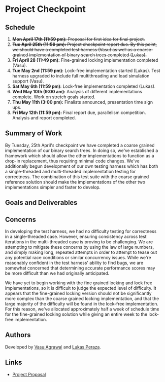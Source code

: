 # Project Checkpoint

## Schedule

1. ~~**Mon April 17th (11:59 pm):** Proposal for first idea for final project.~~
1. ~~**Tue April 25th (11:59 pm):** Project checkpoint report due. By this point,
   we should have a completed test harness (Vasu) as well as a coarse-grained
   implementation of binary search trees completed (Lukas).~~
1. **Fri April 28 (11:49 pm):** Fine-grained locking implementation completed (Vasu).
1. **Tue May 2nd (11:59 pm):** Lock-free implementation started (Lukas). Test
   harness upgraded to include full multithreading and load simulation support
   (Vasu).
1. **Sat May 6th (11:59 pm):** Lock-free implementation completed (Lukas).
1. **Wed May 10th (9:00 am):** Analysis of different implementations complete.
   Work on stretch goals started.
1. **Thu May 11th (3:00 pm):** Finalists announced, presentation time sign ups.
1. **Fri May 12th (11:59 pm):** Final report due, parallelism competition.
   Analysis and report completed.

## Summary of Work

By Tuesday, 25th April's checkpoint we have completed a coarse grained
implementation of our binary search trees. In doing so, we've established a
framework which should allow the other implementations to function as a drop-in
replacement, thus requiring minimal code changes. We've additionally begun
development of our own testing harness which has both a single-threaded and
multi-threaded implementation testing for correctness. The combination of this
test suite with the coarse grained reference solution should make the
implementations of the other two implementations simpler and faster to develop.

## Goals and Deliverables

## Concerns

In developing the test harness, we had no difficulty testing for correctness in
a single-threaded case. However, ensuring consistency across test iterations in
the multi-threaded case is proving to be challenging. We are attempting to
mitigate these concerns by using the law of large numbers, and simply making
long, repeated attempts in order to attempt to tease out any potential race
conditions or similar concurrency issues. While we're reasonably confident in
the test harness' ability to find bugs, we are somewhat concerned that
determining accurate performance scores may be more difficult than we had
originally anticipated.

We have yet to begin working with the fine grained locking and lock free
implementations, so it is difficult to judge the expected level of difficulty.
It appears that the fine-grained locking version should not be significantly
more complex than the coarse grained locking implementation, and that the large
majority of the difficulty will be found in the lock-free implementation. For
this reason, we've allocated approximately half a week of schedule time for the
fine-grained locking solution while giving an entire week to the lock-free
implementation.

## Authors

Developed by [Vasu Agrawal](https://github.com/VasuAgrawal) and
[Lukas Peraza](https://github.com/LBPeraza).

## Links

- [Project Proposal](https://vasuagrawal.github.io/418FinalProject/proposal)
